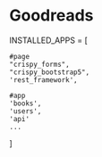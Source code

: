 # Goodreads
INSTALLED_APPS = [

    #page
    "crispy_forms",
    "crispy_bootstrap5",
    'rest_framework',
    
    #app
    'books',
    'users',
    'api'
    ...
]
